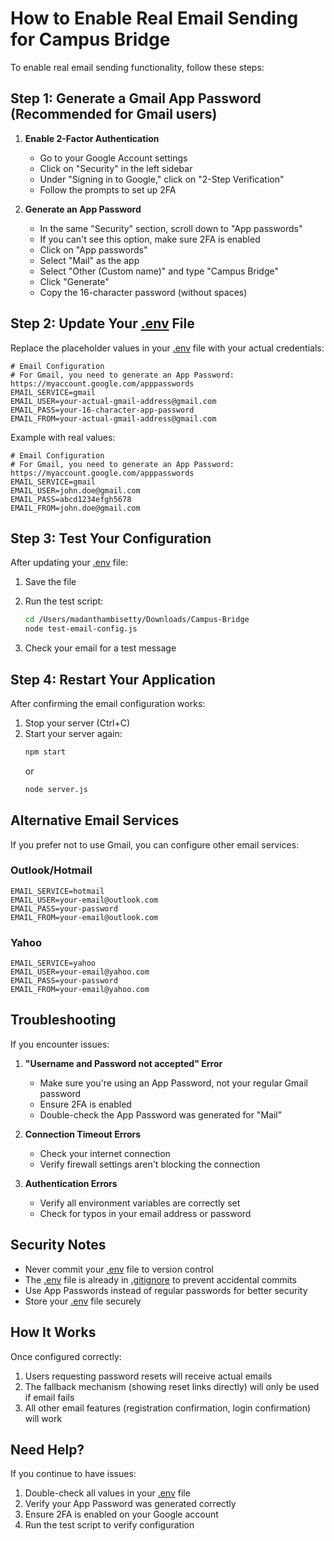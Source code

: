 # How to Enable Real Email Sending for Campus Bridge

To enable real email sending functionality, follow these steps:

## Step 1: Generate a Gmail App Password (Recommended for Gmail users)

1. **Enable 2-Factor Authentication**
   - Go to your Google Account settings
   - Click on "Security" in the left sidebar
   - Under "Signing in to Google," click on "2-Step Verification"
   - Follow the prompts to set up 2FA

2. **Generate an App Password**
   - In the same "Security" section, scroll down to "App passwords"
   - If you can't see this option, make sure 2FA is enabled
   - Click on "App passwords"
   - Select "Mail" as the app
   - Select "Other (Custom name)" and type "Campus Bridge"
   - Click "Generate"
   - Copy the 16-character password (without spaces)

## Step 2: Update Your [.env](file:///Users/madanthambisetty/Downloads/Campus-Bridge/.env) File

Replace the placeholder values in your [.env](file:///Users/madanthambisetty/Downloads/Campus-Bridge/.env) file with your actual credentials:

```env
# Email Configuration
# For Gmail, you need to generate an App Password: https://myaccount.google.com/apppasswords
EMAIL_SERVICE=gmail
EMAIL_USER=your-actual-gmail-address@gmail.com
EMAIL_PASS=your-16-character-app-password
EMAIL_FROM=your-actual-gmail-address@gmail.com
```

Example with real values:
```env
# Email Configuration
# For Gmail, you need to generate an App Password: https://myaccount.google.com/apppasswords
EMAIL_SERVICE=gmail
EMAIL_USER=john.doe@gmail.com
EMAIL_PASS=abcd1234efgh5678
EMAIL_FROM=john.doe@gmail.com
```

## Step 3: Test Your Configuration

After updating your [.env](file:///Users/madanthambisetty/Downloads/Campus-Bridge/.env) file:

1. Save the file
2. Run the test script:
   ```bash
   cd /Users/madanthambisetty/Downloads/Campus-Bridge
   node test-email-config.js
   ```

3. Check your email for a test message

## Step 4: Restart Your Application

After confirming the email configuration works:

1. Stop your server (Ctrl+C)
2. Start your server again:
   ```bash
   npm start
   ```
   or
   ```bash
   node server.js
   ```

## Alternative Email Services

If you prefer not to use Gmail, you can configure other email services:

### Outlook/Hotmail
```env
EMAIL_SERVICE=hotmail
EMAIL_USER=your-email@outlook.com
EMAIL_PASS=your-password
EMAIL_FROM=your-email@outlook.com
```

### Yahoo
```env
EMAIL_SERVICE=yahoo
EMAIL_USER=your-email@yahoo.com
EMAIL_PASS=your-password
EMAIL_FROM=your-email@yahoo.com
```

## Troubleshooting

If you encounter issues:

1. **"Username and Password not accepted" Error**
   - Make sure you're using an App Password, not your regular Gmail password
   - Ensure 2FA is enabled
   - Double-check the App Password was generated for "Mail"

2. **Connection Timeout Errors**
   - Check your internet connection
   - Verify firewall settings aren't blocking the connection

3. **Authentication Errors**
   - Verify all environment variables are correctly set
   - Check for typos in your email address or password

## Security Notes

- Never commit your [.env](file:///Users/madanthambisetty/Downloads/Campus-Bridge/.env) file to version control
- The [.env](file:///Users/madanthambisetty/Downloads/Campus-Bridge/.env) file is already in [.gitignore](file:///Users/madanthambisetty/Downloads/Campus-Bridge/.gitignore) to prevent accidental commits
- Use App Passwords instead of regular passwords for better security
- Store your [.env](file:///Users/madanthambisetty/Downloads/Campus-Bridge/.env) file securely

## How It Works

Once configured correctly:
1. Users requesting password resets will receive actual emails
2. The fallback mechanism (showing reset links directly) will only be used if email fails
3. All other email features (registration confirmation, login confirmation) will work

## Need Help?

If you continue to have issues:
1. Double-check all values in your [.env](file:///Users/madanthambisetty/Downloads/Campus-Bridge/.env) file
2. Verify your App Password was generated correctly
3. Ensure 2FA is enabled on your Google account
4. Run the test script to verify configuration